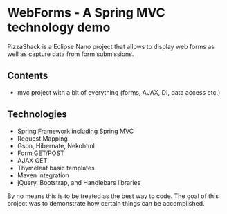 # WebForms - A Spring MVC technology demo
PizzaShack is a Eclipse Nano project that allows to display web forms as well as capture data from form submissions.

## Contents

* mvc project with a bit of everything (forms, AJAX, DI, data access etc.)

## Technologies
* Spring Framework including Spring MVC
* Request Mapping
* Gson, Hibernate, Nekohtml
* Form GET/POST
* AJAX GET
* Thymeleaf basic templates
* Maven integration
* jQuery, Bootstrap, and Handlebars libraries

By no means this is to be treated as the best way to code.  The goal of this project was to demonstrate how certain things can be accomplished.

